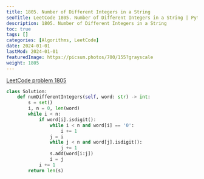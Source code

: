 ```yaml
---
title: 1805. Number of Different Integers in a String
seoTitle: LeetCode 1805. Number of Different Integers in a String | Python solution and explanation
description: 1805. Number of Different Integers in a String
toc: true
tags: []
categories: [Algorithms, LeetCode]
date: 2024-01-01
lastMod: 2024-01-01
featuredImage: https://picsum.photos/700/155?grayscale
weight: 1805
---
```


[LeetCode problem 1805](https://leetcode.com/problems/number-of-different-integers-in-a-string/)

```python
class Solution:
    def numDifferentIntegers(self, word: str) -> int:
        s = set()
        i, n = 0, len(word)
        while i < n:
            if word[i].isdigit():
                while i < n and word[i] == '0':
                    i += 1
                j = i
                while j < n and word[j].isdigit():
                    j += 1
                s.add(word[i:j])
                i = j
            i += 1
        return len(s)

```
